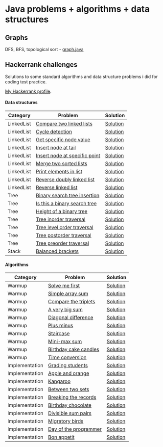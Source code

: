 # Java problems + algorithms + data structures

## Graphs

DFS, BFS, topological sort - [graph.java](https://github.com/RaduHaulica/java/blob/master/graphs/graph.java)

## Hackerrank challenges

Solutions to some standard algorithms and data structure problems i did for coding test practice.

[My Hackerrank profile](https://www.hackerrank.com/radu_haulica).

#### Data structures

| Category | Problem | Solution |
| ----- | -----| ----- |
| LinkedList | [Compare two linked lists](https://www.hackerrank.com/challenges/compare-two-linked-lists/problem) | [Solution](https://github.com/RaduHaulica/java/blob/master/hackerrank/data%20structures/linked%20lists/Compare%20two%20linked%20lists.java) |
| LinkedList | [Cycle detection](https://www.hackerrank.com/challenges/detect-whether-a-linked-list-contains-a-cycle/problem) | [Solution](https://github.com/RaduHaulica/java/blob/master/hackerrank/data%20structures/linked%20lists/Cycle%20Detection.java) |
| LinkedList | [Get specific node value](https://www.hackerrank.com/challenges/get-the-value-of-the-node-at-a-specific-position-from-the-tail/problem) | [Solution](https://github.com/RaduHaulica/java/blob/master/hackerrank/data%20structures/linked%20lists/Get%20Node%20Value.java) |
| LinkedList | [Insert node at tail](https://www.hackerrank.com/challenges/insert-a-node-at-the-tail-of-a-linked-list/problem) | [Solution](https://github.com/RaduHaulica/java/blob/master/hackerrank/data%20structures/linked%20lists/Insert%20a%20Node%20at%20the%20Tail%20of%20a%20Linked%20List.java) |
| LinkedList | [Insert node at specific point](https://www.hackerrank.com/challenges/insert-a-node-at-a-specific-position-in-a-linked-list/problem) | [Solution](https://github.com/RaduHaulica/java/blob/master/hackerrank/data%20structures/linked%20lists/Insert%20a%20node%20at%20a%20specific%20position%20in%20a%20linked%20list.java) |
| LinkedList | [Merge two sorted lists](https://www.hackerrank.com/challenges/merge-two-sorted-linked-lists/problem) | [Solution](https://github.com/RaduHaulica/java/blob/master/hackerrank/data%20structures/linked%20lists/Merge%20two%20sorted%20linked%20lists.java) |
| LinkedList | [Print elements in list](https://www.hackerrank.com/challenges/print-the-elements-of-a-linked-list/problem) | [Solution](https://github.com/RaduHaulica/java/blob/master/hackerrank/data%20structures/linked%20lists/Print%20the%20Elements%20of%20a%20Linked%20List.java) |
| LinkedList | [Reverse doubly linked list](https://www.hackerrank.com/challenges/reverse-a-doubly-linked-list/problem) | [Solution](https://github.com/RaduHaulica/java/blob/master/hackerrank/data%20structures/linked%20lists/Reverse%20a%20doubly%20linked%20list.java) |
| LinkedList | [Reverse linked list](https://www.hackerrank.com/challenges/reverse-a-linked-list/problem) | [Solution](https://github.com/RaduHaulica/java/blob/master/hackerrank/data%20structures/linked%20lists/Reverse%20a%20linked%20list.java) |
| Tree | [Binary search tree insertion](https://www.hackerrank.com/challenges/binary-search-tree-insertion/problem) | [Solution](https://github.com/RaduHaulica/java/blob/master/hackerrank/data%20structures/trees/Binary%20Search%20Tree%20Insertion.java) |
| Tree | [Is this a binary search tree](https://www.hackerrank.com/challenges/is-binary-search-tree/problem) | [Solution](https://github.com/RaduHaulica/java/blob/master/hackerrank/data%20structures/trees/Is%20This%20a%20Binary%20Search%20Tree.java) |
| Tree | [Height of a binary tree](https://www.hackerrank.com/challenges/tree-height-of-a-binary-tree/problem) | [Solution](https://github.com/RaduHaulica/java/blob/master/hackerrank/data%20structures/trees/Tree%20Height%20of%20a%20Binary%20Tree.java) |
| Tree | [Tree inorder traversal](https://www.hackerrank.com/challenges/tree-inorder-traversal/problem) | [Solution](https://github.com/RaduHaulica/java/blob/master/hackerrank/data%20structures/trees/Tree%20Inorder%20Traversal.java) |
| Tree | [Tree level order traversal](https://www.hackerrank.com/challenges/tree-level-order-traversal/problem) | [Solution](https://github.com/RaduHaulica/java/blob/master/hackerrank/data%20structures/trees/Tree%20Level%20Order%20Traversal.java) |
| Tree | [Tree postorder traversal](https://www.hackerrank.com/challenges/tree-postorder-traversal/problem) | [Solution](https://github.com/RaduHaulica/java/blob/master/hackerrank/data%20structures/trees/Tree%20Postorder%20Traversal.java) |
| Tree | [Tree preorder traversal](https://www.hackerrank.com/challenges/tree-preorder-traversal/problem) | [Solution](https://github.com/RaduHaulica/java/blob/master/hackerrank/data%20structures/trees/Tree%20Preorder%20Traversal.java) |
| Stack | [Balanced brackets](https://www.hackerrank.com/challenges/balanced-brackets/problem) | [Solution](https://github.com/RaduHaulica/java/blob/master/hackerrank/data%20structures/stacks/Balanced%20Brackets.java) |

#### Algorithms

| Category | Problem | Solution |
| ----- | ----- | ----- |
| Warmup | [Solve me first](https://www.hackerrank.com/challenges/solve-me-first/problem) | [Solution](https://github.com/RaduHaulica/java/blob/master/hackerrank/algorithms/warmup/Solve%20Me%20First.java) |
| Warmup | [Simple array sum](https://www.hackerrank.com/challenges/simple-array-sum/problem) | [Solution](https://github.com/RaduHaulica/java/blob/master/hackerrank/algorithms/warmup/Simple%20Array%20Sum.java) |
| Warmup | [Compare the triplets](https://www.hackerrank.com/challenges/compare-the-triplets/problem) | [Solution](https://github.com/RaduHaulica/java/blob/master/hackerrank/algorithms/warmup/Compare%20the%20Triplets.java) |
| Warmup | [A very big sum](https://www.hackerrank.com/challenges/a-very-big-sum/problem) | [Solution](https://github.com/RaduHaulica/java/blob/master/hackerrank/algorithms/warmup/A%20Very%20Big%20Sum.java) |
| Warmup | [Diagonal difference](https://www.hackerrank.com/challenges/diagonal-difference/problem) | [Solution](https://github.com/RaduHaulica/java/blob/master/hackerrank/algorithms/warmup/Diagonal%20Difference.java) |
| Warmup | [Plus minus](https://www.hackerrank.com/challenges/plus-minus/problem) | [Solution](https://github.com/RaduHaulica/java/blob/master/hackerrank/algorithms/warmup/Plus%20Minus.java) |
| Warmup | [Staircase](https://www.hackerrank.com/challenges/staircase/problem) | [Solution](https://github.com/RaduHaulica/java/blob/master/hackerrank/algorithms/warmup/Staircase.java) |
| Warmup | [Mini-max sum](https://www.hackerrank.com/challenges/mini-max-sum/problem) | [Solution](https://github.com/RaduHaulica/java/blob/master/hackerrank/algorithms/warmup/Mini-Max%20Sum.java) |
| Warmup | [Birthday cake candles](https://www.hackerrank.com/challenges/birthday-cake-candles/problem) | [Solution](https://github.com/RaduHaulica/java/blob/master/hackerrank/algorithms/warmup/Birthday%20Cake%20Candles.java) |
| Warmup | [Time conversion](https://www.hackerrank.com/challenges/time-conversion/problem) | [Solution](https://github.com/RaduHaulica/java/blob/master/hackerrank/algorithms/warmup/Time%20Conversion.java) |
| Implementation | [Grading students](https://www.hackerrank.com/challenges/grading/problem) | [Solution](https://github.com/RaduHaulica/java/blob/master/hackerrank/algorithms/implementation/grading%20students.java) |
| Implementation | [Apple and orange](https://www.hackerrank.com/challenges/apple-and-orange/problem) | [Solution](https://github.com/RaduHaulica/java/blob/master/hackerrank/algorithms/implementation/apple%20and%20orange.java) |
| Implementation | [Kangaroo](https://www.hackerrank.com/challenges/kangaroo/problem) | [Solution](https://github.com/RaduHaulica/java/blob/master/hackerrank/algorithms/implementation/kangaroo.java) |
| Implementation | [Between two sets](https://www.hackerrank.com/challenges/between-two-sets/problem) | [Solution](https://github.com/RaduHaulica/java/blob/master/hackerrank/algorithms/implementation/between%20two%20sets.java) |
| Implementation | [Breaking the records](https://www.hackerrank.com/challenges/breaking-best-and-worst-records/problem) | [Solution](https://github.com/RaduHaulica/java/blob/master/hackerrank/algorithms/implementation/breaking%20the%20records.java) |
| Implementation | [Birthday chocolate](https://www.hackerrank.com/challenges/the-birthday-bar/problem) | [Solution](https://github.com/RaduHaulica/java/blob/master/hackerrank/algorithms/implementation/birthday%20chocolate.java) |
| Implementation | [Divisible sum pairs](https://www.hackerrank.com/challenges/divisible-sum-pairs/problem) | [Solution](https://github.com/RaduHaulica/java/blob/master/hackerrank/algorithms/implementation/divisible%20sum%20pairs.java) |
| Implementation | [Migratory birds](https://www.hackerrank.com/challenges/migratory-birds/problem) | [Solution](https://github.com/RaduHaulica/java/blob/master/hackerrank/algorithms/implementation/migratory%20birds.java) |
| Implementation | [Day of the programmer](https://www.hackerrank.com/challenges/day-of-the-programmer/problem) | [Solution](https://github.com/RaduHaulica/java/blob/master/hackerrank/algorithms/implementation/day%20of%20the%20programmer.java) |
| Implementation | [Bon appetit](https://www.hackerrank.com/challenges/bon-appetit/problem) | [Solution](https://github.com/RaduHaulica/java/blob/master/hackerrank/algorithms/implementation/bon%20appetit.java) |
